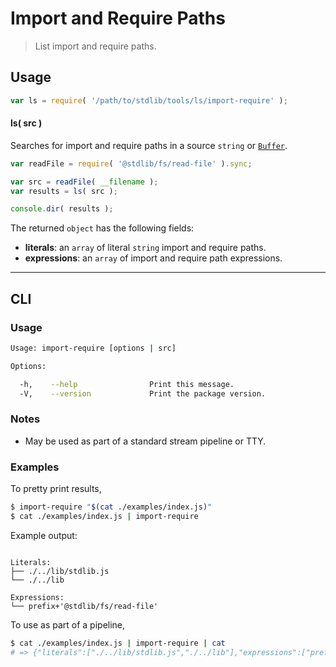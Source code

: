 # Import and Require Paths

> List import and require paths.


<!-- <intro> -->

<!-- </intro> -->


<!-- <usage> -->

## Usage

``` javascript
var ls = require( '/path/to/stdlib/tools/ls/import-require' );
```

#### ls( src )

Searches for import and require paths in a source `string` or [`Buffer`][node-buffer].

``` javascript
var readFile = require( '@stdlib/fs/read-file' ).sync;

var src = readFile( __filename );
var results = ls( src );

console.dir( results );
```

The returned `object` has the following fields:

* __literals__: an `array` of literal `string` import and require paths.
* __expressions__: an `array` of import and require path expressions.

<!-- </usage> -->


<!-- <examples> -->

<!-- ## Examples

``` javascript

``` -->

<!-- </examples> -->


<!-- <cli> -->

---

## CLI

<!-- <usage> -->

### Usage

``` bash
Usage: import-require [options | src]

Options:

  -h,    --help                Print this message.
  -V,    --version             Print the package version.
```

<!-- </usage> -->


<!-- <notes> -->

### Notes

* May be used as part of a standard stream pipeline or TTY.

<!-- </notes> -->


<!-- <examples> -->

### Examples

To pretty print results,

``` bash
$ import-require "$(cat ./examples/index.js)"
$ cat ./examples/index.js | import-require
```

Example output:

``` text

Literals:
├── ./../lib/stdlib.js
└── ./../lib

Expressions:
└── prefix+'@stdlib/fs/read-file'

```

To use as part of a pipeline,

``` bash
$ cat ./examples/index.js | import-require | cat
# => {"literals":["./../lib/stdlib.js","./../lib"],"expressions":["prefix+\'@stdlib/fs/read-file\'"]}
```


<!-- </examples> -->

<!-- </cli> -->


<!-- <links> -->

[node-buffer]: https://nodejs.org/api/buffer.html

<!-- </links> -->
